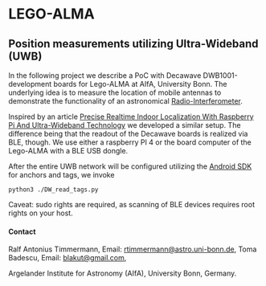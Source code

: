 # LEGO-ALMA

## Position measurements utilizing Ultra-Wideband (UWB)

In the following project we describe a PoC with Decawave DWB1001-development boards for 
Lego-ALMA at AIfA, University Bonn. The underlying idea is to measure the location of mobile antennas
to demonstrate the functionality of an astronomical [Radio-Interferometer](
https://astro.uni-bonn.de/en/research/mm-submm-astronomy/projects-1/alma/lego-alma).

Inspired by an article [Precise Realtime Indoor Localization With Raspberry Pi And Ultra-Wideband Technology](
https://medium.com/@newforestberlin/precise-realtime-indoor-localization-with-raspberry-pi-and-ultra-wideband-technology-decawave-191e4e2daa8c)
we developed a similar setup. The difference being that the readout of the Decawave boards 
is realized via BLE, though. We use either a raspberry PI 4 or the board computer of the Lego-ALMA with 
a BLE USB dongle.

After the entire UWB network will be configured utilizing the [Android SDK](
https://github.com/AIfA-Radio/lego-alma/blob/main/app/DRTLS_Manager_R2.apk) for anchors and tags, 
we invoke

    python3 ./DW_read_tags.py

Caveat: sudo rights are required, as scanning of BLE devices requires root rights on your host.

#### Contact

Ralf Antonius Timmermann, Email: rtimmermann@astro.uni-bonn.de,
Toma Badescu, Email: blakut@gmail.com,

Argelander Institute for Astronomy (AIfA), University Bonn, Germany.